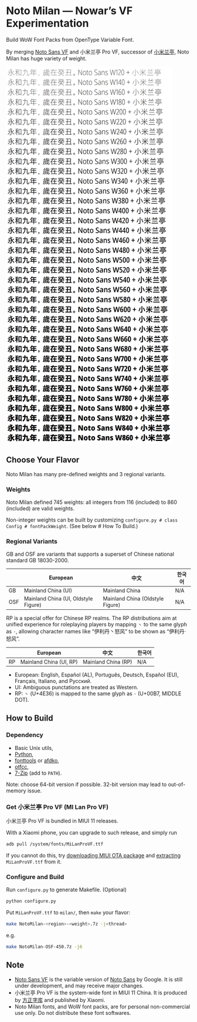 # Noto Milan — Nowar’s VF Experimentation

Build WoW Font Packs from OpenType Variable Font.

By merging [Noto Sans VF](https://github.com/googlefonts/noto-fonts/tree/master/phaseIII_only/unhinted/variable-ttf) and 小米兰亭 Pro VF, successor of [小米兰亭](http://www.miui.com/zt/miui8/index.html), Noto Milan has huge variety of weight.

![Preview](poster/waterfall.png)

## Choose Your Flavor

Noto Milan has many pre-defined weights and 3 regional variants.

### Weights

Noto Milan defined 745 weights: all integers from 116 (included) to 860 (included) are valid weights.

Non-integer weights can be built by customizing `configure.py # class Config # fontPackWeight`.
(See below # How To Build.)

### Regional Variants

GB and OSF are variants that supports a superset of Chinese national standard GB 18030-2000.

|     | European                             | 中文                             | 한국어 |
| --- | ------------------------------------ | -------------------------------- | ------ |
| GB  | Mainland China (UI)                  | Mainland China                   | N/A    |
| OSF | Mainland China (UI, Oldstyle Figure) | Mainland China (Oldstyle Figure) | N/A    |

RP is a special offer for Chinese RP realms. The RP distributions aim at unified experience for roleplaying players by mapping `丶` to the same glyph as `·`, allowing character names like “伊利丹丶怒风” to be shown as “伊利丹·怒风”.

|    | European                | 中文                | 한국어 |
| -- | ----------------------- | ------------------- | ------ |
| RP | Mainland China (UI, RP) | Mainland China (RP) | N/A    |

* European: English, Español (AL), Português, Deutsch, Español (EU), Français, Italiano, and Русский.
* UI: Ambiguous punctations are treated as Western.
* RP: `丶` (U+4E36) is mapped to the same glyph as `·` (U+00B7, MIDDLE DOT).

## How to Build

### Dependency

* Basic Unix utils,
* [Python](https://www.python.org/),
* [fonttools](https://github.com/fonttools/fonttools) or [afdko](https://github.com/adobe-type-tools/afdko),
* [otfcc](https://github.com/caryll/otfcc),
* [7-Zip](https://www.7-zip.org/) (add to `PATH`).

Note: choose 64-bit version if possible. 32-bit version may lead to out-of-memory issue.

### Get 小米兰亭 Pro VF (MI Lan Pro VF)

小米兰亭 Pro VF is bundled in MIUI 11 releases.

With a Xiaomi phone, you can upgrade to such release, and simply run
```bash
adb pull /system/fonts/MiLanProVF.ttf
```

If you cannot do this, try [downloading MIUI OTA package](http://www.miui.com/download.html) and [extracting](https://forum.xda-developers.com/android/help/extract-dat-marshmallow-lollipop-easily-t3334117) `MiLanProVF.ttf` from it.

### Configure and Build

Run `configure.py` to generate Makefile. (Optional)
```bash
python configure.py
```

Put `MiLanProVF.ttf` to `milan/`, then `make` your flavor:
```bash
make NotoMilan-<region>-<weight>.7z -j<thread>
```
e.g.
```bash
make NotoMilan-OSF-450.7z -j6
```

## Note

* [Noto Sans VF](https://github.com/googlefonts/noto-fonts/tree/master/phaseIII_only/unhinted/variable-ttf) is the variable version of [Noto Sans](https://github.com/googlei18n/noto-fonts) by Google. It is still under development, and may receive major changes.
* 小米兰亭 Pro VF is the system-wide font in MIUI 11 China. It is produced by [方正字库](https://www.foundertype.com/) and published by Xiaomi.
* Noto Milan fonts, and WoW font packs, are for personal non-commercial use only. Do not distribute these font softwares.
